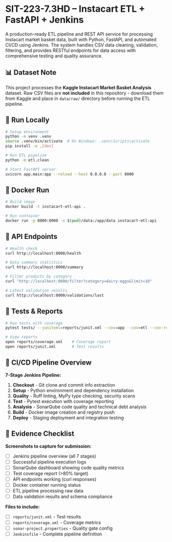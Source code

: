 # SIT-223-7.3HD – Instacart ETL + FastAPI + Jenkins

A production-ready ETL pipeline and REST API service for processing Instacart market basket data, built with Python, FastAPI, and automated CI/CD using Jenkins. The system handles CSV data cleaning, validation, filtering, and provides RESTful endpoints for data access with comprehensive testing and quality assurance.

## 📊 Dataset Note

This project processes the **Kaggle Instacart Market Basket Analysis** dataset. Raw CSV files are **not included** in this repository - download them from Kaggle and place in `data/raw/` directory before running the ETL pipeline.

## 🚀 Run Locally

```bash
# Setup environment
python -m venv .venv
source .venv/bin/activate  # On Windows: .venv\Scripts\activate
pip install -e .[dev]

# Run ETL pipeline
python -m etl.clean

# Start FastAPI server
uvicorn app.main:app --reload --host 0.0.0.0 --port 8000
```

## 🐳 Docker Run

```bash
# Build image
docker build -t instacart-etl-api .

# Run container
docker run -p 8000:8000 -v $(pwd)/data:/app/data instacart-etl-api
```

## 🔗 API Endpoints

```bash
# Health check
curl http://localhost:8000/health

# Data summary statistics
curl http://localhost:8000/summary

# Filter products by category
curl "http://localhost:8000/filter?category=dairy-eggs&limit=10"

# Latest validation results
curl http://localhost:8000/validations/last
```

## 🧪 Tests & Reports

```bash
# Run tests with coverage
pytest tests/ --junitxml=reports/junit.xml --cov=app --cov=etl --cov-report=xml:reports/coverage.xml

# View reports
open reports/coverage.xml    # Coverage report
open reports/junit.xml       # Test results
```

## 🔄 CI/CD Pipeline Overview

**7-Stage Jenkins Pipeline:**
1. **Checkout** - Git clone and commit info extraction
2. **Setup** - Python environment and dependency installation  
3. **Quality** - Ruff linting, MyPy type checking, security scans
4. **Test** - Pytest execution with coverage reporting
5. **Analysis** - SonarQube code quality and technical debt analysis
6. **Build** - Docker image creation and registry push
7. **Deploy** - Staging deployment and integration testing

## 📸 Evidence Checklist

**Screenshots to capture for submission:**

- [ ] Jenkins pipeline overview (all 7 stages)
- [ ] Successful pipeline execution logs
- [ ] SonarQube dashboard showing code quality metrics
- [ ] Test coverage report (>80% target)
- [ ] API endpoints working (curl responses)
- [ ] Docker container running status
- [ ] ETL pipeline processing raw data
- [ ] Data validation results and schema compliance

**Files to include:**
- [ ] `reports/junit.xml` - Test results
- [ ] `reports/coverage.xml` - Coverage metrics  
- [ ] `sonar-project.properties` - Quality gate config
- [ ] `Jenkinsfile` - Complete pipeline definition